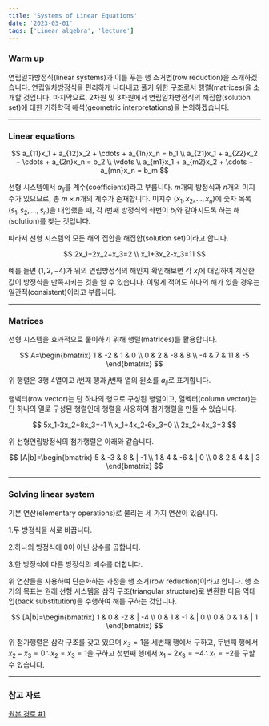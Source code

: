 ```yaml
---
title: 'Systems of Linear Equations'
date: '2023-03-01'
tags: ['Linear algebra', 'lecture']
---
```


### Warm up

연립일차방정식(linear systems)과 이를 푸는 행 소거법(row reduction)을 소개하겠습니다. 연립일차방정식을 편리하게 나타내고 풀기 위한 구조로서 행렬(matrices)을 소개할 것입니다. 마지막으로, 2차원 및 3차원에서 연립일차방정식의 해집합(solution set)에 대한 기하학적 해석(geometric interpretations)을 논의하겠습니다.

---

### Linear equations

$$
a_{11}x_1 + a_{12}x_2 + \cdots + a_{1n}x_n = b_1 \\
a_{21}x_1 + a_{22}x_2 + \cdots + a_{2n}x_n = b_2 \\
\vdots \\
a_{m1}x_1 + a_{m2}x_2 + \cdots + a_{mn}x_n = b_m
$$

선형 시스템에서 $a_{ij}$를 계수(coefficients)라고 부릅니다. $m$개의 방정식과 $n$개의 미지수가 있으므로, 총 $m×n$개의 계수가 존재합니다. 미지수 $(x_1, x_2, \dots, x_n)$에 숫자 목록 $(s_1, s_2, \dots, s_n)$을 대입했을 때, 각 $i$번째 방정식의 좌변이 $b_i$와 같아지도록 하는 해(solution)를 찾는 것입니다.

따라서 선형 시스템의 모든 해의 집합을 해집합(solution set)이라고 합니다.

$$
2x_1+2x_2+x_3=2 \\
x_1+3x_2-x_3=11
$$

예를 들면 $(1, 2, -4)$가 위의 연립방정식의 해인지 확인해보면 각 $x_i$에 대입하여 계산한 값이 방정식을 만족시키는 것을 알 수 있습니다. 이렇게 적어도 하나의 해가 있을 경우는 일관적(consistent)이라고 부릅니다.

---

### Matrices

선형 시스템을 효과적으로 풀이하기 위해 행렬(matrices)를 활용합니다.

$$
A=\begin{bmatrix} 1 & -2 & 1 & 0 \\
0 & 2 & -8 & 8 \\
-4 & 7 & 11 & -5 
\end{bmatrix}
$$

위 행렬은 3행 4열이고 $i$번째 행과 $j$번째 열의 원소를 $a_{ij}$로 표기합니다.

행벡터(row vector)는 단 하나의 행으로 구성된 행렬이고, 열벡터(column vector)는 단 하나의 열로 구성된 행렬인데 행렬을 사용하여 첨가행렬을 만들 수 있습니다.

$$
5x_1-3x_2+8x_3=-1 \\
x_1+4x_2-6x_3=0 \\
2x_2+4x_3=3
$$

위 선형연립방정식의 첨가행렬은 아래와 같습니다.

$$
[A|b]=\begin{bmatrix} 5 & -3 & 8 & | -1 \\
1 & 4 & -6 & | 0 \\
0 & 2 & 4 & | 3 
\end{bmatrix}
$$

---

### Solving linear system

기본 연산(elementary operations)로 불리는 세 가지 연산이 있습니다.

1.두 방정식을 서로 바꿉니다.

2.하나의 방정식에 0이 아닌 상수를 곱합니다.

3.한 방정식에 다른 방정식의 배수를 더합니다.

위 연산들을 사용하여 단순화하는 과정을 행 소거(row reduction)이라고 합니다. 행 소거의 목표는 원래 선형 시스템을 삼각 구조(triangular structure)로 변환한 다음 역대입(back substitution)을 수행하여 해를 구하는 것입니다.

$$
[A|b]=\begin{bmatrix} 1 & 0 & -2 & | -4 \\
0 & 1 & -1 & | 0 \\
0 & 0 & 1 & | 1 
\end{bmatrix}
$$

위 첨가행렬은 삼각 구조를 갖고 있으며 $x_3=1$을 세번째 행에서 구하고, 두번째 행에서 $x_2-x_3=0 \therefore x_2=x_3=1$을 구하고 첫번째 행에서 $x_1-2x_3=-4 \therefore x_1=-2$를 구할 수 있습니다.

---

### 참고 자료

[원본 경로 #1](https://www.geneseo.edu/~aguilar/public/assets/courses/233/main_notes.pdf)